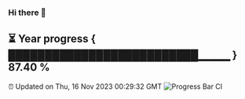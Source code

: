 ### Hi there 👋
⏳ Year progress { ██████████████████████████▁▁▁▁ } 87.40 %
---
⏰ Updated on Thu, 16 Nov 2023 00:29:32 GMT
![Progress Bar CI](https://github.com/Moyi321/Moyi321/workflows/Progress%20Bar%20CI/badge.svg)
